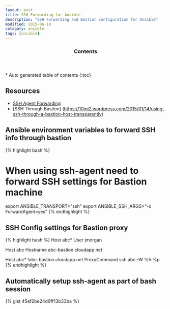 ```yaml
---
layout: post
title: SSH Forwarding for Ansible
description: "SSH Forwarding and Bastion configuration for Ansible"
modified: 2015-06-10
category: ansible
tags: [ansible]
---
```


<section id="table-of-contents" class="toc">
  <header>
    <h3>Contents</h3>
  </header>
<div id="drawer" markdown="1">
*  Auto generated table of contents
{:toc}
</div>
</section><!-- /#table-of-contents -->


## Resources

* [SSH Agent Forwarding](https://developer.github.com/guides/using-ssh-agent-forwarding/)<br/>
* [SSH Through Bastion] (https://10mi2.wordpress.com/2015/01/14/using-ssh-through-a-bastion-host-transparently)<br/>

## Ansible environment variables to forward SSH info through bastion
{% highlight bash %}
# When using ssh-agent need to forward SSH settings for Bastion machine
export ANSIBLE_TRANSPORT="ssh"
export ANSIBLE_SSH_ARGS="-o ForwardAgent=yes"
{% endhighlight %}

## SSH Config settings for Bastion proxy

{% highlight bash %}
Host abc*
    User jmorgan

Host abc
    Hostname abc-bastion.cloudapp.net

Host abc* !abc-bastion.cloudapp.net
    ProxyCommand ssh abc -W %h:%p
{% endhighlight %}

## Automatically setup ssh-agent as part of bash session
{% gist 45ef2be24d9ff13b33ba %}





